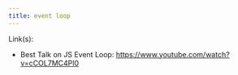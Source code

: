 ```yaml
---
title: event loop
---
```


Link(s):
- Best Talk on JS Event Loop: https://www.youtube.com/watch?v=cCOL7MC4Pl0